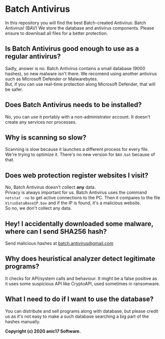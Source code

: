# Batch Antivirus

In this repository you will find the best Batch-created Antivirus: Batch Antivirus! (BAV)
We store the database and antivirus components. Please ensure to download all files for a better protection.

## Is Batch Antivirus good enough to use as a regular antivirus?

Sadly, answer is no. Batch Antivirus contains a small database (9000 hashes), so new malware isn't there. 
We recomend using another antivirus such as Microsoft Defender or Malwarebytes.  
But, if you can use real-time protection along Microsoft Defender, that will be safer.


## Does Batch Antivirus needs to be installed?

No, you can use it portably with a non-administrator account. It doesn't create any services nor processes.


## Why is scanning so slow?

Scanning is slow because it launches a different process for every file. We're trying to optimize it. There's no new version for `BAV.bat` because of that.

## Does web protection register websites I visit?

No, Batch Antivirus doesn't collect **any** data.  
Privacy is always important for us. Batch Antivirus uses the command `netstat -no` to get active connections to the PC. Then it compares to the file `VirusDataBaseIP.bav` and if the IP is found, it's a malicious website.  
So no, we don't collect any data.


## Hey! I accidentally downloaded some malware, where can I send SHA256 hash?

Send malicious hashes at batch.antivirus@gmail.com


## Why does heuristical analyzer detect legitimate programs?

It checks for API/system calls and behaviour. It might be a false positive as it uses some suspicious API like CryptoAPI, used sometimes in ransomware.


## What I need to do if I want to use the database?

You can distribute and sell programs along with database, but please credit us as it's not easy to make a such database searching a big part of the hashes manually.



**Copyright (c) 2020 anic17 Software.**
